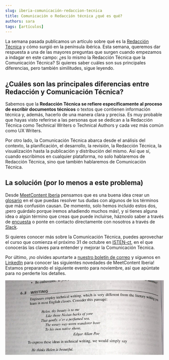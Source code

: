 ```yaml
---
slug: iberia-comunicación-redaccion-tecnica
title: Comunicación o Redacción técnica ¿qué es qué?
authors: sara
tags: [artículos]
---
```

La semana pasada publicamos un artículo sobre qué es la [Redacción Técnica](https://meetcontent.github.io/iberia/blog) y cómo surgió en la península ibérica. Esta semana, queremos dar respuesta a una de las mayores preguntas que surgen cuando empezamos a indagar en este campo: ¿es lo mismo la Redacción Técnica que la Comunicación Técnica? Si quieres saber cuáles son sus principales diferencias, pero también similitudes, sigue leyendo.

## ¿Cuáles son las principales diferencias entre Redacción y Comunicación Técnica?

Sabemos que la **Redacción Técnica se refiere específicamente al proceso de escribir documentos técnicos** o textos que contienen información técnica y, además, hacerlo de una manera clara y precisa. Es muy probable que hayas visto referirse a las personas que se dedican a la Redacción Técnica como Technical Writers o Technical Authors y cada vez más común como UX Writers.

Por otro lado, la Comunicación Técnica abarca desde el análisis del contexto, la planificación, el desarrollo, la revisión, la Redacción Técnica, la visualización hasta la publicación y distribución del mismo. Así que sí, cuando escribimos en cualquier plataforma, no solo hablaremos de Redacción Técnica, sino que también hablaremos de Comunicación Técnica.

## La solución (por lo menos a este problema)

Desde [MeetContent Iberia](https://meetcontent.github.io/) pensamos que es una buena idea crear un [glosario](https://meetcontent.github.io/iberia/glosario) en el que puedas resolver tus dudas con algunos de los términos que más confusión causan. De momento, solo hemos incluido estos dos, ¡pero guárdalo porque iremos añadiendo muchos más!, y si tienes alguna idea o algún término que creas que puede incluirse, háznoslo saber a través de [encuesta](https://us12.list-manage.com/survey?u=e3bb0652e72dbb8d536b7086d&id=df49e7e208&attribution=false) o ponte en contacto directamente con nosotros a través de [Slack](https://join.slack.com/t/meetcontent/shared_invite/zt-25fwtg7g4-nphKJKAb1CwCZmSS9rJlWQ).

Si quieres conocer más sobre la Comunicación Técnica, puedes aprovechar el curso que comienza el próximo 31 de octubre en [ISTEN-ct](https://isten-ct.com/formacion-comunicacion-tecnica/nuestros-cursos/curso-intensivo-comunicacion-tecnica/), en el que conocerás las claves para entender y mejorar la Comunicación Técnica.

Por último, ¡no olvides apuntarte a [nuestro boletín de correo](https://meetcontent.github.io/iberia#newsletter-title) y síguenos en [LinkedIn](https://www.linkedin.com/company/100016156/) para conocer las siguientes novedades de MeetContent Iberia! Estamos preparando el siguiente evento para noviembre, así que apúntate para no perderte los detalles.

![blog-comunicacion-tecnica](/img/techwriting.jpg)

